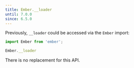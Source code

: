 ```yaml
---
title: Ember.__loader
until: 7.0.0
since: 6.5.0
---
```



Previously, `__loader` could be accessed via the `Ember` import:
```js
import Ember from 'ember';

Ember.__loader
```

There is no replacement for this API.
